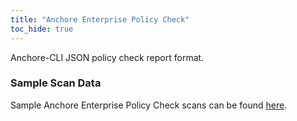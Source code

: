 ```yaml
---
title: "Anchore Enterprise Policy Check"
toc_hide: true
---
```

Anchore-CLI JSON policy check report format.

### Sample Scan Data
Sample Anchore Enterprise Policy Check scans can be found [here](https://github.com/DefectDojo/django-DefectDojo/tree/master/unittests/scans/anchore_enterprise).